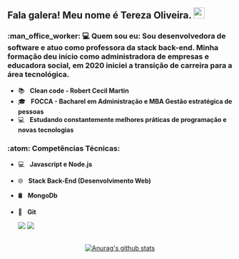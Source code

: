 <h2> Fala galera! Meu nome é <strong>Tereza Oliveira</strong>. <img src="https://github.com/souvikguria98/souvikguria98/blob/master/Hi.gif" width="25"></h2>

<h3> :man_office_worker: 💻 Quem sou eu: Sou desenvolvedora de software e atuo como professora da stack back-end. Minha formação deu início como administradora de empresas e educadora social, em 2020 iniciei a transição de carreira para a área tecnológica.</h3>

- :books: &nbsp; <strong>Clean code - Robert Cecil Martin</strong>
- 🎓 &nbsp; <strong>FOCCA - Bacharel em Administração e MBA Gestão estratégica de pessoas</strong>
- :computer: &nbsp; <strong>Estudando constantemente melhores práticas de programação e novas tecnologias</strong>

<h3>:atom: Competências Técnicas: </h3>

- 💻 &nbsp; <strong>Javascript e Node.js</strong>
- 🌐 &nbsp; <strong>Stack Back-End (Desenvolvimento Web)</strong>
- 🛢 &nbsp; <strong>MongoDb</strong>
- 🔧 &nbsp; <strong>Git</strong>


  <a href="#" alt="Linkedin">
  <img src="https://img.shields.io/badge/-Linkedin-0e76a8?style=flat-square&logo=Linkedin&logoColor=white&link=https://www.linkedin.com/in/tereza-oliveira/" /></a>
  
  <a href="#" alt="Instagram">
  <img src="https://img.shields.io/badge/-Instagram-DF0174?style=flat-square&labelColor=DF0174&logo=instagram&logoColor=white&link=https://www.instagram.com/tereza_adm/"/></a>
<div>

  </br>
<div align="center">
<a href="https://github-readme-stats-anuraghazra1.vercel.app/api?username=Tereza25"><img src="https://github-readme-stats.anuraghazra1.vercel.app/api?username=Tereza25&show_icons=true&include_all_commits=true&theme=radical" alt="Anurag's github stats"/>
</a>
</div>
